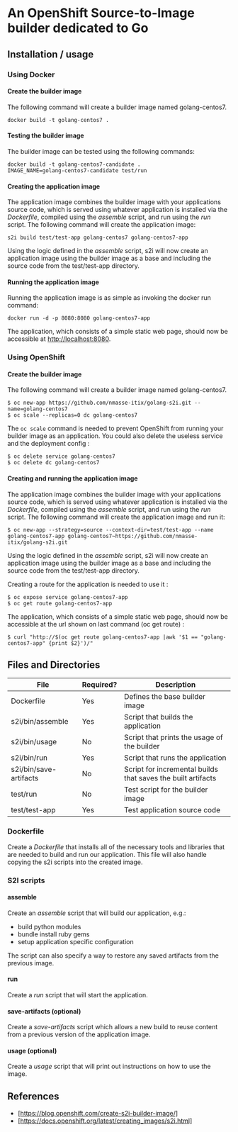 
# An OpenShift Source-to-Image builder dedicated to Go  

## Installation / usage

### Using Docker

#### Create the builder image
The following command will create a builder image named golang-centos7.
```
docker build -t golang-centos7 .
```

#### Testing the builder image
The builder image can be tested using the following commands:
```
docker build -t golang-centos7-candidate .
IMAGE_NAME=golang-centos7-candidate test/run
```

#### Creating the application image
The application image combines the builder image with your applications source code, which is served using whatever application is installed via the *Dockerfile*, compiled using the *assemble* script, and run using the *run* script.
The following command will create the application image:
```
s2i build test/test-app golang-centos7 golang-centos7-app
```
Using the logic defined in the *assemble* script, s2i will now create an application image using the builder image as a base and including the source code from the test/test-app directory.

#### Running the application image
Running the application image is as simple as invoking the docker run command:
```
docker run -d -p 8080:8080 golang-centos7-app
```
The application, which consists of a simple static web page, should now be accessible at  [http://localhost:8080](http://localhost:8080).

### Using OpenShift

#### Create the builder image
The following command will create a builder image named golang-centos7.
```
$ oc new-app https://github.com/nmasse-itix/golang-s2i.git --name=golang-centos7
$ oc scale --replicas=0 dc golang-centos7
```

The `oc scale` command is needed to prevent OpenShift from running your builder image as an application.
You could also delete the useless service and the deployment config :
```
$ oc delete service golang-centos7
$ oc delete dc golang-centos7
```


#### Creating and running the application image
The application image combines the builder image with your applications source code, which is served using whatever application is installed via the *Dockerfile*, compiled using the *assemble* script, and run using the *run* script.
The following command will create the application image and run it:
```
$ oc new-app --strategy=source --context-dir=test/test-app --name golang-centos7-app golang-centos7~https://github.com/nmasse-itix/golang-s2i.git
```
Using the logic defined in the *assemble* script, s2i will now create an application image using the builder image as a base and including the source code from the test/test-app directory.

Creating a route for the application is needed to use it :
```
$ oc expose service golang-centos7-app
$ oc get route golang-centos7-app
```

The application, which consists of a simple static web page, should now be accessible at the url shown on last command (oc get route) :
```
$ curl "http://$(oc get route golang-centos7-app |awk '$1 == "golang-centos7-app" {print $2}')/"
```



## Files and Directories  
| File                   | Required? | Description                                                  |
|------------------------|-----------|--------------------------------------------------------------|
| Dockerfile             | Yes       | Defines the base builder image                               |
| s2i/bin/assemble       | Yes       | Script that builds the application                           |
| s2i/bin/usage          | No        | Script that prints the usage of the builder                  |
| s2i/bin/run            | Yes       | Script that runs the application                             |
| s2i/bin/save-artifacts | No        | Script for incremental builds that saves the built artifacts |
| test/run               | No        | Test script for the builder image                            |
| test/test-app          | Yes       | Test application source code                                 |

### Dockerfile
Create a *Dockerfile* that installs all of the necessary tools and libraries that are needed to build and run our application.  This file will also handle copying the s2i scripts into the created image.

### S2I scripts

#### assemble
Create an *assemble* script that will build our application, e.g.:
- build python modules
- bundle install ruby gems
- setup application specific configuration

The script can also specify a way to restore any saved artifacts from the previous image.   

#### run
Create a *run* script that will start the application.

#### save-artifacts (optional)
Create a *save-artifacts* script which allows a new build to reuse content from a previous version of the application image.

#### usage (optional)
Create a *usage* script that will print out instructions on how to use the image.

## References
 - [https://blog.openshift.com/create-s2i-builder-image/]
 - [https://docs.openshift.org/latest/creating_images/s2i.html]
